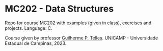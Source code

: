 # MC202 - Data Structures

Repo for course MC202 with examples (given in class), exercises and projects.
Language: C.

Course given by professor [Guilherme P. Telles](https://ic.unicamp.br/en/docente/guilherme-pimentel-telles/).
UNICAMP - Universidade Estadual de Campinas, 2023.

